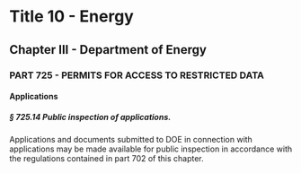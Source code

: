 
# Title 10 - Energy
## Chapter III - Department of Energy
### PART 725 - PERMITS FOR ACCESS TO RESTRICTED DATA
#### Applications
##### § 725.14 Public inspection of applications.

Applications and documents submitted to DOE in connection with applications may be made available for public inspection in accordance with the regulations contained in part 702 of this chapter.
